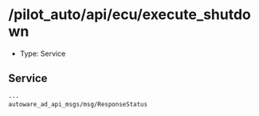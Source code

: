 # /pilot_auto/api/ecu/execute_shutdown

- Type: Service

## Service

```txt
---
autoware_ad_api_msgs/msg/ResponseStatus
```
